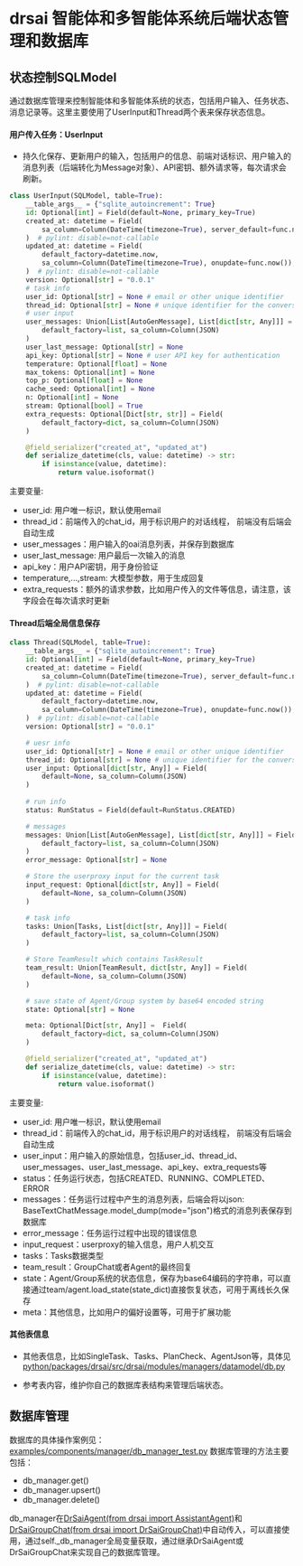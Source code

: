 # drsai 智能体和多智能体系统后端状态管理和数据库

## 状态控制SQLModel

通过数据库管理来控制智能体和多智能体系统的状态，包括用户输入、任务状态、消息记录等。这里主要使用了UserInput和Thread两个表来保存状态信息。

#### 用户传入任务：UserInput
- 持久化保存、更新用户的输入，包括用户的信息、前端对话标识、用户输入的消息列表（后端转化为Message对象）、API密钥、额外请求等，每次请求会刷新。
```python
class UserInput(SQLModel, table=True):
    __table_args__ = {"sqlite_autoincrement": True}
    id: Optional[int] = Field(default=None, primary_key=True)
    created_at: datetime = Field(
        sa_column=Column(DateTime(timezone=True), server_default=func.now()),
    )  # pylint: disable=not-callable
    updated_at: datetime = Field(
        default_factory=datetime.now,
        sa_column=Column(DateTime(timezone=True), onupdate=func.now()),
    )  # pylint: disable=not-callable
    version: Optional[str] = "0.0.1"
    # task info
    user_id: Optional[str] = None # email or other unique identifier
    thread_id: Optional[str] = None # unique identifier for the conversation thread
    # user input
    user_messages: Union[List[AutoGenMessage], List[dict[str, Any]]] = Field(
        default_factory=list, sa_column=Column(JSON)
    )
    user_last_message: Optional[str] = None
    api_key: Optional[str] = None # user API key for authentication
    temperature: Optional[float] = None
    max_tokens: Optional[int] = None
    top_p: Optional[float] = None
    cache_seed: Optional[int] = None
    n: Optional[int] = None
    stream: Optional[bool] = True
    extra_requests: Optional[Dict[str, str]] = Field(
        default_factory=dict, sa_column=Column(JSON)
    )

    @field_serializer("created_at", "updated_at")
    def serialize_datetime(cls, value: datetime) -> str:
        if isinstance(value, datetime):
            return value.isoformat()
```
主要变量:
 - user_id: 用户唯一标识，默认使用email
 - thread_id：前端传入的chat_id，用于标识用户的对话线程， 前端没有后端会自动生成
 - user_messages：用户输入的oai消息列表，并保存到数据库
 - user_last_message: 用户最后一次输入的消息
 - api_key：用户API密钥，用于身份验证
 - temperature,...,stream: 大模型参数，用于生成回复
 - extra_requests：额外的请求参数，比如用户传入的文件等信息，请注意，该字段会在每次请求时更新

#### Thread后端全局信息保存

```python
class Thread(SQLModel, table=True):
    __table_args__ = {"sqlite_autoincrement": True}
    id: Optional[int] = Field(default=None, primary_key=True)
    created_at: datetime = Field(
        sa_column=Column(DateTime(timezone=True), server_default=func.now()),
    )  # pylint: disable=not-callable
    updated_at: datetime = Field(
        default_factory=datetime.now,
        sa_column=Column(DateTime(timezone=True), onupdate=func.now()),
    )  # pylint: disable=not-callable
    version: Optional[str] = "0.0.1"

    # uesr info
    user_id: Optional[str] = None # email or other unique identifier
    thread_id: Optional[str] = None # unique identifier for the conversation thread
    user_input: Optional[dict[str, Any]] = Field(
        default=None, sa_column=Column(JSON)
    )
    
    # run info
    status: RunStatus = Field(default=RunStatus.CREATED)

    # messages
    messages: Union[List[AutoGenMessage], List[dict[str, Any]]] = Field(
        default_factory=list, sa_column=Column(JSON)
    )
    error_message: Optional[str] = None

    # Store the userproxy input for the current task
    input_request: Optional[dict[str, Any]] = Field(
        default=None, sa_column=Column(JSON)
    )

    # task info
    tasks: Union[Tasks, List[dict[str, Any]]] = Field(
        default_factory=list, sa_column=Column(JSON)
    )

    # Store TeamResult which contains TaskResult
    team_result: Union[TeamResult, dict[str, Any]] = Field(
        default=None, sa_column=Column(JSON)
    )

    # save state of Agent/Group system by base64 encoded string
    state: Optional[str] = None

    meta: Optional[Dict[str, Any]] =  Field(
        default_factory=dict, sa_column=Column(JSON)
    )

    @field_serializer("created_at", "updated_at")
    def serialize_datetime(cls, value: datetime) -> str:
        if isinstance(value, datetime):
            return value.isoformat()
```
主要变量:
 - user_id: 用户唯一标识，默认使用email
 - thread_id：前端传入的chat_id，用于标识用户的对话线程， 前端没有后端会自动生成
 - user_input：用户输入的原始信息，包括user_id、thread_id、user_messages、user_last_message、api_key、extra_requests等
 - status：任务运行状态，包括CREATED、RUNNING、COMPLETED、ERROR
 - messages：任务运行过程中产生的消息列表，后端会将以json: BaseTextChatMessage.model_dump(mode="json")格式的消息列表保存到数据库
 - error_message：任务运行过程中出现的错误信息
 - input_request：userproxy的输入信息，用户人机交互
 - tasks：Tasks数据类型
 - team_result：GroupChat或者Agent的最终回复
 - state：Agent/Group系统的状态信息，保存为base64编码的字符串，可以直接通过team/agent.load_state(state_dict)直接恢复状态，可用于离线长久保存
- meta：其他信息，比如用户的偏好设置等，可用于扩展功能

#### 其他表信息

- 其他表信息，比如SingleTask、Tasks、PlanCheck、AgentJson等，具体见[python/packages/drsai/src/drsai/modules/managers/datamodel/db.py](../../python/packages/drsai/src/drsai/modules/managers/datamodel/db.py)

- 参考表内容，维护你自己的数据库表结构来管理后端状态。


## 数据库管理

数据库的具体操作案例见：[examples/components/manager/db_manager_test.py](../../examples/components/manager/db_manager_test.py)
数据库管理的方法主要包括：

-  db_manager.get()
-  db_manager.upsert()
-  db_manager.delete()

db_manager在[DrSaiAgent(from drsai import AssistantAgent)](../../python/packages/drsai/src/drsai/modules/baseagent/drsaiagent.py)和[DrSaiGroupChat(from drsai import DrSaiGroupChat)](../../python/packages/drsai/src/drsai/modules/groupchat/_base_group_chat.py)中自动传入，可以直接使用，通过self._db_manager全局变量获取，通过继承DrSaiAgent或DrSaiGroupChat来实现自己的数据库管理。